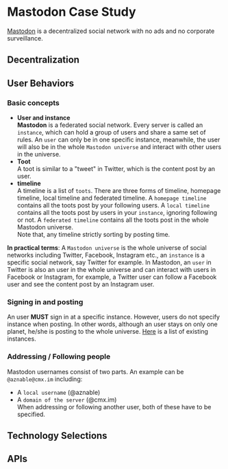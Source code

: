 # Mastodon Case Study
[Mastodon](https://github.com/tootsuite/mastodon) is a decentralized social network with no ads and no corporate surveillance. 

## Decentralization

## User Behaviors
### Basic concepts   
* **User and instance**   
**Mastodon** is a federated social network. Every server is called an ```instance```, which can hold a group of users and share a same set of rules. An ```user``` can only be in one specific instance, meanwhile, the user will also be in the whole ```Mastodon universe``` and interact with other users in the universe.   
* **Toot**   
A toot is similar to a "tweet" in Twitter, which is the content post by an user.
* **timeline**  
A timeline is a list of ```toots```. There are three forms of timeline, homepage timeline, local timeline and federated timeline. A ```homepage timeline``` contains all the toots post by your following users. A ```local timeline``` contains all the toots post by users in your ```instance```, ignoring following or not. A ```federated timeline``` contains all the toots post in the whole Mastodon universe.   
Note that, any timeline strictly sorting by posting time.
   
**In practical terms**: A ```Mastodon universe``` is the whole universe of social networks including Twitter, Facebook, Instagram etc., an ```instance``` is a specific social network, say Twitter for example. In Mastodon, an ```user``` in Twitter is also an user in the whole universe and can interact with users in Facebook or Instagram,  for example, a Twitter user can follow a Facebook user and see the content post by an Instagram user.
### Signing in and posting   
An user **MUST** sign in at a specific instance. However, users do not specify instance when posting. In other words, although an user stays on only one planet, he/she is posting to the whole universe. [Here](https://joinmastodon.org/) is a list of existing instances.   
### Addressing / Following people   
Mastodon usernames consist of two parts. An example can be ```@aznable@cmx.im``` including:
* A ```local username``` (@aznable)   
* A ```domain of the server``` (@cmx.im)   
When addressing or following another user, both of these have to be specified.   
## Technology Selections

## APIs
